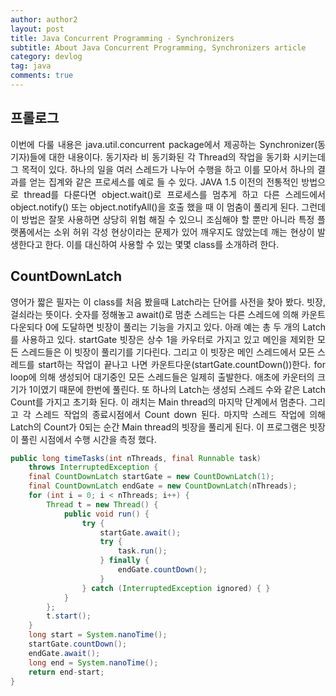 ```yaml
---
author: author2
layout: post
title: Java Concurrent Programming - Synchronizers
subtitle: About Java Concurrent Programming, Synchronizers article
category: devlog
tag: java
comments: true
---
```


## 프롤로그
<p style='text-align: justify;'>
이번에 다룰 내용은 java.util.concurrent package에서 제공하는 Synchronizer(동기자)들에 대한 내용이다. 동기자라 비 동기화된 각 Thread의 작업을 동기화 시키는데 그 목적이 있다. 하나의 일을 여러 스레드가 나누어 수행을 하고 이를 모아서 하나의 결과를 얻는 집계와 같은 프로세스를 예로 들 수 있다. JAVA 1.5 이전의 전통적인 방법으로 thread를 다룬다면 object.wait()로 프로세스를 멈추게 하고 다른 스레드에서 object.notify() 또는 object.notifyAll()을 호출 했을 때 이 멈춤이 풀리게 된다. 그런데 이 방법은 잘못 사용하면 상당히 위험 해질 수 있으니 조심해야 할 뿐만 아니라 특정 플랫폼에서는 소위 허위 각성 현상이라는 문제가 있어 깨우지도 않았는데 깨는 현상이 발생한다고 한다. 이를 대신하여 사용할 수 있는 몇몇 class를 소개하려 한다.
</p>

## CountDownLatch
<p style='text-align: justify;'>
영어가 짧은 필자는 이 class를 처음 봤을때 Latch라는 단어를 사전을 찾아 봤다. 빗장, 걸쇠라는 뜻이다. 숫자를 정해놓고 await()로 멈춘 스레드는 다른 스레드에 의해 카운트 다운되다 0에 도달하면 빗장이 풀리는 기능을 가지고 있다.  
아래 예는 총 두 개의 Latch를 사용하고 있다. startGate 빗장은 상수 1을 카우터로 가지고 있고 메인을 제외한 모든 스레드들은 이 빗장이 풀리기를 기다린다. 그리고 이 빗장은 메인 스레드에서 모든 스레드를 start하는 작업이 끝나고 나면 카운트다운(startGate.countDown())한다. for loop에 의해 생성되어 대기중인 모든 스레드들은 일제히 출발한다. 애초에 카운터의 크기가 1이였기 때문에 한번에 풀린다.
또 하나의 Latch는 생성되 스레드 수와 같은 Latch Count를 가지고 초기화 된다. 이 래치는 Main thread의 마지막 단계에서 멈춘다. 그리고 각 스레드 작업의 종료시점에서 Count down 된다. 마지막 스레드 작업에 의해 Latch의 Count가 0되는 순간 Main thread의 빗장을 풀리게 된다. 이 프로그램은 빗장이 풀린 시점에서 수행 시간을 측정 했다.     
</p>

``` java
public long timeTasks(int nThreads, final Runnable task)
    throws InterruptedException {
    final CountDownLatch startGate = new CountDownLatch(1);
    final CountDownLatch endGate = new CountDownLatch(nThreads);
    for (int i = 0; i < nThreads; i++) {
        Thread t = new Thread() {
            public void run() {
                try {
                    startGate.await();
                    try {
                        task.run();
                    } finally {
                        endGate.countDown();
                    }
                } catch (InterruptedException ignored) { }
            }
        };
        t.start();
    }
    long start = System.nanoTime();
    startGate.countDown();
    endGate.await();
    long end = System.nanoTime();
    return end-start;
}
```
